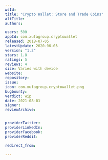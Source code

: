 ```yaml
---
wsId: 
title: "Crypto Wallet: Store and Trade Coins"
altTitle: 
authors:

users: 500
appId: com.xufagroup.cryptowallet
released: 2018-07-05
latestUpdate: 2020-06-03
version: "1.2"
stars: 1.8
ratings: 5
reviews: 4
size: Varies with device
website: 
repository: 
issue: 
icon: com.xufagroup.cryptowallet.png
bugbounty: 
verdict: wip
date: 2021-08-01
signer: 
reviewArchive:


providerTwitter: 
providerLinkedIn: 
providerFacebook: 
providerReddit: 

redirect_from:

---
```



